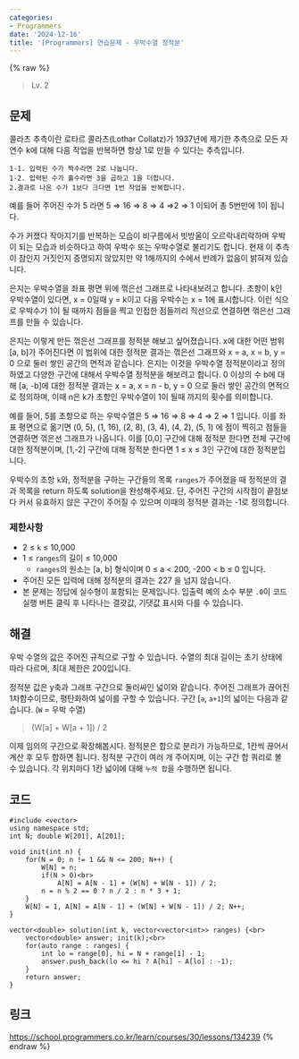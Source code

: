 ```yaml
---
categories:
- Programmers
date: '2024-12-16'
title: '[Programmers] 연습문제 - 우박수열 정적분'
---
```


{% raw %}
> Lv. 2<br>

## 문제
콜라츠 추측이란 로타르 콜라츠(Lothar Collatz)가 1937년에 제기한 추측으로 모든 자연수 k에 대해 다음 작업을 반복하면 항상 1로 만들 수 있다는 추측입니다.

```
1-1. 입력된 수가 짝수라면 2로 나눕니다.
1-2. 입력된 수가 홀수라면 3을 곱하고 1을 더합니다.
2.결과로 나온 수가 1보다 크다면 1번 작업을 반복합니다.
```

예를 들어 주어진 수가 5 라면 5 ⇒ 16 ⇒ 8 ⇒ 4 ⇒2 ⇒ 1 이되어 총 5번만에 1이 됩니다.

수가 커졌다 작아지기를 반복하는 모습이 비구름에서 빗방울이 오르락내리락하며 우박이 되는 모습과 비슷하다고 하여 우박수 또는 우박수열로 불리기도 합니다. 현재 이 추측이 참인지 거짓인지 증명되지 않았지만 약 1해까지의 수에서 반례가 없음이 밝혀져 있습니다.

은지는 우박수열을 좌표 평면 위에 꺾은선 그래프로 나타내보려고 합니다. 초항이 k인 우박수열이 있다면, x = 0일때 y = k이고 다음 우박수는 x = 1에 표시합니다. 이런 식으로 우박수가 1이 될 때까지 점들을 찍고 인접한 점들끼리 직선으로 연결하면 꺾은선 그래프를 만들 수 있습니다.  

은지는 이렇게 만든 꺾은선 그래프를 정적분 해보고 싶어졌습니다. x에 대한 어떤 범위 [a, b]가 주어진다면 이 범위에 대한 정적분 결과는 꺾은선 그래프와 x = a, x = b, y = 0 으로 둘러 쌓인 공간의 면적과 같습니다. 은지는 이것을 우박수열 정적분이라고 정의하였고 다양한 구간에 대해서 우박수열 정적분을 해보려고 합니다. 0 이상의 수 b에 대해 [a, -b]에 대한 정적분 결과는 x = a, x = n - b, y = 0 으로 둘러 쌓인 공간의 면적으로 정의하며, 이때 n은 k가 초항인 우박수열이 1이 될때 까지의 횟수를 의미합니다.

예를 들어, 5를 초항으로 하는 우박수열은 5 ⇒ 16 ⇒ 8 ⇒ 4 ⇒ 2 ⇒ 1 입니다. 이를 좌표 평면으로 옮기면 (0, 5), (1, 16), (2, 8), (3, 4), (4, 2), (5, 1) 에 점이 찍히고 점들을 연결하면 꺾은선 그래프가 나옵니다. 이를 [0,0] 구간에 대해 정적분 한다면 전체 구간에 대한 정적분이며, [1,-2] 구간에 대해 정적분 한다면 1 ≤ x ≤ 3인 구간에 대한 정적분입니다.

우박수의 초항  `k`와, 정적분을 구하는 구간들의 목록  `ranges`가 주어졌을 때 정적분의 결과 목록을 return 하도록 solution을 완성해주세요. 단, 주어진 구간의 시작점이 끝점보다 커서 유효하지 않은 구간이 주어질 수 있으며 이때의 정적분 결과는 -1로 정의합니다.

### 제한사항
-   2 ≤  `k`  ≤ 10,000
-   1 ≤  `ranges`의 길이 ≤ 10,000
    -   `ranges`의 원소는 [a, b] 형식이며 0 ≤ a < 200, -200 < b ≤ 0 입니다.
-   주어진 모든 입력에 대해 정적분의 결과는 227  을 넘지 않습니다.
-   본 문제는 정답에 실수형이 포함되는 문제입니다. 입출력 예의 소수 부분  `.0`이 코드 실행 버튼 클릭 후 나타나는 결괏값, 기댓값 표시와 다를 수 있습니다.

## 해결
우박 수열의 값은 주어진 규칙으로 구할 수 있습니다. 수열의 최대 길이는 초기 상태에 따라 다르며, 최대 제한은 200입니다.

정적분 값은 y축과 그래프 구간으로 둘러싸인 넓이와 같습니다. 주어진 그래프가 끊어진 1차함수이므로, 평탄화하여 넓이를 구할 수 있습니다. 구간 [`a`, `a+1`]의 넓이는 다음과 같습니다. (`W` = 우박 수열)
> (W[a] + W[a + 1]) / 2<br>

이제 임의의 구간으로 확장해봅시다. 정적분은 합으로 분리가 가능하므로, 1칸씩 끊어서 계산 후 모두 합하면 됩니다. 정적분 구간이 여러 개 주어지며, 이는 구간 합 쿼리로 볼 수 있습니다. 각 위치마다 1칸 넓이에 대해 `누적 합`을 수행하면 됩니다.

## 코드
```
#include <vector>
using namespace std;
int N; double W[201], A[201];

void init(int n) {
    for(N = 0; n != 1 && N <= 200; N++) {
        W[N] = n;
        if(N > 0)<br>
            A[N] = A[N - 1] + (W[N] + W[N - 1]) / 2;
        n = n % 2 == 0 ? n / 2 : n * 3 + 1;
    }
    W[N] = 1, A[N] = A[N - 1] + (W[N] + W[N - 1]) / 2; N++;
}

vector<double> solution(int k, vector<vector<int>> ranges) {<br>
    vector<double> answer; init(k);<br>
    for(auto range : ranges) {
        int lo = range[0], hi = N + range[1] - 1;
        answer.push_back(lo <= hi ? A[hi] - A[lo] : -1);
    }
    return answer;
}
```

## 링크
https://school.programmers.co.kr/learn/courses/30/lessons/134239
{% endraw %}